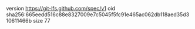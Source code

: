 version https://git-lfs.github.com/spec/v1
oid sha256:665eedd516c88e8327009e7c5045f5fc91e465ac062db118aed35d310611466b
size 77
